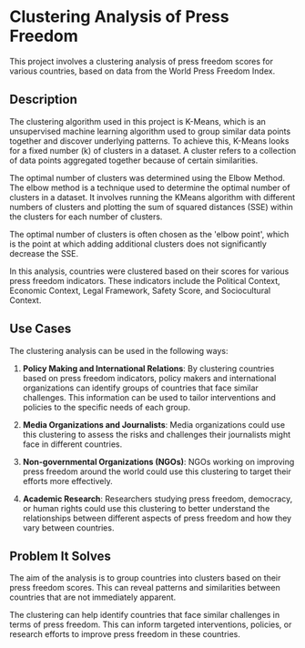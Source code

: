 # Clustering Analysis of Press Freedom

This project involves a clustering analysis of press freedom scores for various countries, based on data from the World Press Freedom Index. 

## Description

The clustering algorithm used in this project is K-Means, which is an unsupervised machine learning algorithm used to group similar data points together and discover underlying patterns. To achieve this, K-Means looks for a fixed number (k) of clusters in a dataset. A cluster refers to a collection of data points aggregated together because of certain similarities. 

The optimal number of clusters was determined using the Elbow Method. The elbow method is a technique used to determine the optimal number of clusters in a dataset. It involves running the KMeans algorithm with different numbers of clusters and plotting the sum of squared distances (SSE) within the clusters for each number of clusters. 

The optimal number of clusters is often chosen as the 'elbow point', which is the point at which adding additional clusters does not significantly decrease the SSE.

In this analysis, countries were clustered based on their scores for various press freedom indicators. These indicators include the Political Context, Economic Context, Legal Framework, Safety Score, and Sociocultural Context.

## Use Cases

The clustering analysis can be used in the following ways:

1. **Policy Making and International Relations**: By clustering countries based on press freedom indicators, policy makers and international organizations can identify groups of countries that face similar challenges. This information can be used to tailor interventions and policies to the specific needs of each group.

2. **Media Organizations and Journalists**: Media organizations could use this clustering to assess the risks and challenges their journalists might face in different countries.

3. **Non-governmental Organizations (NGOs)**: NGOs working on improving press freedom around the world could use this clustering to target their efforts more effectively.

4. **Academic Research**: Researchers studying press freedom, democracy, or human rights could use this clustering to better understand the relationships between different aspects of press freedom and how they vary between countries.

## Problem It Solves

The aim of the analysis is to group countries into clusters based on their press freedom scores. This can reveal patterns and similarities between countries that are not immediately apparent.

The clustering can help identify countries that face similar challenges in terms of press freedom. This can inform targeted interventions, policies, or research efforts to improve press freedom in these countries.

